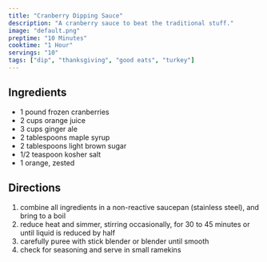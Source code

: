 ```yaml
---
title: "Cranberry Dipping Sauce"
description: "A cranberry sauce to beat the traditional stuff."
image: "default.png"
preptime: "10 Minutes"
cooktime: "1 Hour"
servings: "10"
tags: ["dip", "thanksgiving", "good eats", "turkey"]
---
```


## Ingredients
- 1 pound frozen cranberries
- 2 cups orange juice
- 3 cups ginger ale
- 2 tablespoons maple syrup
- 2 tablespoons light brown sugar
- 1/2 teaspoon kosher salt
- 1 orange, zested

## Directions
1. combine all ingredients in a non-reactive saucepan (stainless steel), and bring to a boil
2. reduce heat and simmer, stirring occasionally, for 30 to 45 minutes or until liquid is reduced by half
3. carefully puree with stick blender or blender until smooth
4. check for seasoning and serve in small ramekins
